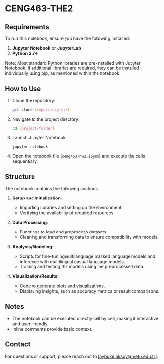 # CENG463-THE2
## Requirements
To run this notebook, ensure you have the following installed:

1. **Jupyter Notebook** or **JupyterLab**
2. **Python 3.7+**

Note: Most standard Python libraries are pre-installed with Jupyter Notebook. If additional libraries are required, they can be installed individually using pip, as mentioned within the notebook.

## How to Use
1. Clone the repository:
   ```bash
   git clone [repository-url]
   ```

2. Navigate to the project directory:
   ```bash
   cd [project-folder]
   ```

3. Launch Jupyter Notebook:
   ```bash
   jupyter notebook
   ```

4. Open the notebook file (`ceng463-hw2.ipynb`) and execute the cells sequentially.

## Structure
The notebook contains the following sections:

1. **Setup and Initialization**:
   - Importing libraries and setting up the environment.
   - Verifying the availability of required resources.

2. **Data Processing**:
   - Functions to load and preprocess datasets.
   - Cleaning and transforming data to ensure compatibility with models.

3. **Analysis/Modeling**:
   - Scripts for fine-tuningmultilanguage masked language models and inference with multilingual casual language models.
   - Training and testing the models using the preprocessed data.

4. **Visualization/Results**:
   - Code to generate plots and visualizations.
   - Displaying insights, such as accuracy metrics or result comparisons.

## Notes
- The notebook can be executed directly cell by cell, making it interactive and user-friendly.
- Inline comments provide basic context.

## Contact
For questions or support, please reach out to [aybuke.aksoy@metu.edu.tr].

